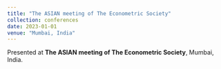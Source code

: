 ```yaml
---
title: "The ASIAN meeting of The Econometric Society"
collection: conferences
date: 2023-01-01
venue: "Mumbai, India"
---
```


Presented at **The ASIAN meeting of The Econometric Society**, Mumbai, India.

